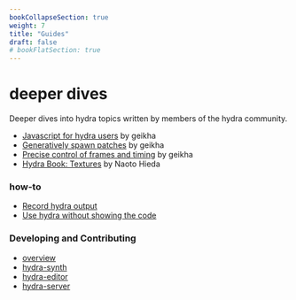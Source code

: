 ```yaml
---
bookCollapseSection: true
weight: 7
title: "Guides"
draft: false
# bookFlatSection: true
---
```


# deeper dives
Deeper dives into hydra topics written by members of the hydra community. 

* [Javascript for hydra users](javascript) by geikha
* [Generatively spawn patches](automatic-patches) by geikha
* [Precise control of frames and timing](frames-and-timing) by geikha
* [Hydra Book: Textures](textures) by Naoto Hieda 

### how-to
* [Record hydra output](how-to/record-hydra-output)
* [Use hydra without showing the code](how-to/use-hydra-without-showing-code)
  
### Developing and Contributing
* [overview](contributing)
* [hydra-synth](contributing/synth)
* [hydra-editor](contributing/editor)
* [hydra-server](contributing/server)

<!-- #### Foreword
* why is it called hydra?
* live coding community and open-source sofware
#### Hydra techniques
* Color 
* Modulation 
* Masking and layers
* Feedback

#### Useful Javascript functions
#### Extending hydra
* Writing custom glsl

#### External libraries
* hydra + p5
* hydra + THREE.js
* hydra + AFrame
#### Live performance -->

<!-- #### Developing and Contributing
* [overview](contributing)
* [hydra-synth](contributing/synth)
* [hydra-editor](contributing/editor)
* [hydra-server](contributing/server) -->
